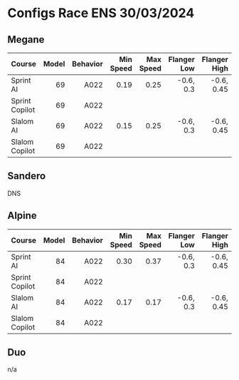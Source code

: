 # Configs Race ENS 30/03/2024

## Megane

| Course         | Model | Behavior | Min Speed | Max Speed | Flanger Low | Flanger High | batterie |
|:---------------|------:|---------:|----------:|----------:|------------:|-------------:|:---------|
| Sprint AI      |    69 |     A022 |      0.19 |      0.25 |   -0.6, 0.3 |   -0.6, 0.45 | neuve    |
| Sprint Copilot |    69 |     A022 |           |           |             |              |          |
| Slalom AI      |    69 |     A022 |      0.15 |      0.25 |   -0.6, 0.3 |   -0.6, 0.45 |          |
| Slalom Copilot |    69 |     A022 |           |           |             |              |          |

## Sandero

DNS

## Alpine

| Course         | Model | Behavior | Min Speed | Max Speed | Flanger Low | Flanger High | batterie |
|:---------------|------:|---------:|----------:|----------:|------------:|-------------:|:---------|
| Sprint AI      |    84 |     A022 |      0.30 |      0.37 |   -0.6, 0.3 |   -0.6, 0.45 | neuve    |
| Sprint Copilot |    84 |     A022 |           |           |             |              |          |
| Slalom AI      |    84 |     A022 |      0.17 |      0.17 |   -0.6, 0.3 |   -0.6, 0.45 |          |
| Slalom Copilot |    84 |     A022 |           |           |             |              |          |

## Duo

n/a
